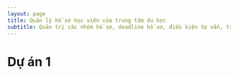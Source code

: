 ```yaml
---
layout: page
title: Quản lý hồ sơ học viên của trung tâm du học
subtitle: Quản trị các nhóm hồ sơ, deadline hồ sơ, điều kiện tư vấn, trạng thái hồ sơ, nguyện vọng...
---
```


# Dự án 1